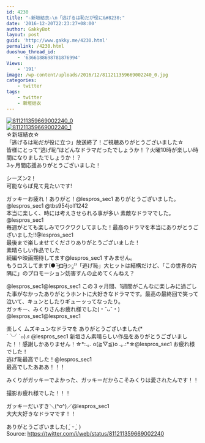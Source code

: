 ```yaml
---
id: 4230
title: "☆新垣結衣☆\n「逃げるは恥だが役に&#8230;"
date: '2016-12-20T22:23:27+08:00'
author: GakkyBot
layout: post
guid: 'http://www.gakky.me/4230.html'
permalink: /4230.html
duoshuo_thread_id:
    - '6366188698781876994'
Views:
    - '191'
image: /wp-content/uploads/2016/12/811211359669002240_0.jpg
categories:
    - twitter
tags:
    - twitter
    - 新垣结衣
---
```


[![811211359669002240_0](http://www.yui-aragaki.org/wp-content/uploads/2016/12/811211359669002240_0.jpg)](http://www.yui-aragaki.org/wp-content/uploads/2016/12/811211359669002240_0.jpg)  
[![811211359669002240_1](http://www.yui-aragaki.org/wp-content/uploads/2016/12/811211359669002240_1.jpg)](http://www.yui-aragaki.org/wp-content/uploads/2016/12/811211359669002240_1.jpg)  
☆新垣結衣☆  
「逃げるは恥だが役に立つ」放送終了！ご視聴ありがとうございました☆  
皆様にとって“逃げ恥”はどんなドラマだったでしょうか！？火曜10時が楽しい時間になりましたでしょうか！？  
3ヶ月間応援ありがとうございました！

シーズン2！  
可能ならば見て見たいです!

ガッキーお疲れ！ありがと！@lespros\_sec1 ありがとうございました。@lespros\_sec1 @tbs954jolf1242  
本当に楽しく、時には考えさせられる事が多い 素敵なドラマでした。@lespros\_sec1  
毎週がとても楽しみでワクワクしてました！最高のドラマを本当にありがとうございました!!@lespros\_sec1  
最後まで楽しませてくださりありがとうございました！  
素晴らしい作品でした  
続編や映画期待してます@lespros\_sec1 すみません。  
もうロスしてます(● ˃̶͈̀ロ˂̶͈́)੭ꠥ⁾⁾「逃げ恥」大ヒットは結構だけど、「この世界の片隅に」のプロモーション妨害すんの止めてくんねえ？

@lespros\_sec1@lespros\_sec1 この３ヶ月間、1週間がこんなに楽しみに過ごした事がなかったありがとうホントに大好きなドラマです。最高の最終回で笑って泣いて、キュンとしたりギューッってなったり。  
ガッキー、みくりさんお疲れ様でした(﹡ˆᴗˆ﹡)  
@lespros\_sec1@lespros\_sec1

楽しく ムズキュンなドラマを ありがとうございました(\*´╰╯`๓)♬@lespros\_sec1 新垣さん素晴らしい作品をありがとうございました！！感謝しかありません！☆\*:.｡. o(≧▽≦)o .｡.:\*☆@lespros\_sec1 お疲れ様でした！  
逃げ恥最高でした！@lespros\_sec1  
最高でしたあああ！！！

みくりがガッキーでよかった、ガッキーだからこそみくりは愛されたんです！！

撮影お疲れ様でした！！！

ガッキーだいすき＼(^o^)／@lespros\_sec1  
大大大好きなドラマです！！

ありがとうございました( ´͈ ᵕ `͈ )  
Source: <https://twitter.com/i/web/status/811211359669002240>